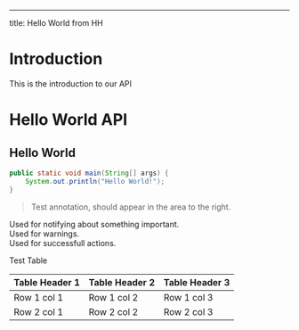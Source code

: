 ---
title: Hello World from HH

# Introduction
This is the introduction to our API

# Hello World API
 
## Hello World 
```java
public static void main(String[] args) {
	System.out.println("Hello World!");
}
```

> Test annotation, should appear in the area to the right. 

<aside class="notice">
    Used for notifying about something important. 
</aside>

<aside class="warning">
    Used for warnings. 
</aside>

<aside class="success">
    Used for successfull actions.
</aside>

Test Table

Table Header 1 | Table Header 2 | Table Header 3
-------------- | -------------- | --------------
Row 1 col 1 | Row 1 col 2 | Row 1 col 3
Row 2 col 1 | Row 2 col 2 | Row 2 col 3
